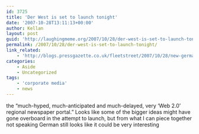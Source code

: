 ```yaml
---
id: 3725
title: 'Der West is set to launch tonight'
date: '2007-10-28T13:11:13+00:00'
author: Kellan
layout: post
guid: 'http://laughingmeme.org/2007/10/28/der-west-is-set-to-launch-tonight/'
permalink: /2007/10/28/der-west-is-set-to-launch-tonight/
link_related:
    - 'http://blogs.pressgazette.co.uk/fleetstreet/2007/10/28/new-german-regional-newspaper-site-is-well-worth-watching/'
categories:
    - Aside
    - Uncategorized
tags:
    - 'corporate media'
    - news
---
```


the “much-hyped, much-anticipated and much-delayed, very ‘Web 2.0’ regional newspaper portal.” Looks like some of the bigger ideas might have gone overboard in the attempt to launch, but from what I can piece together not speaking German still looks like it could be very interesting